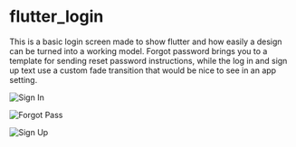 # flutter_login

This is a basic login screen made to show flutter and how easily a design can be turned into a working model. Forgot password brings you to a template for sending reset password instructions, while the log in and sign up text use a custom fade transition that would be nice to see in an app setting.

![Sign In](/screenshots/main.png?raw=true "Sign In Page")

![Forgot Pass](/screenshots/forgot_pass.png "Forgot Password Page")

![Sign Up](/screenshots/sign_up.png "Sign Up Page")